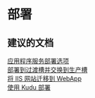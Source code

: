 <properties
    pageTitle="部署"
    description="部署"
    service="microsoft.web"
    resource="sites"
    authors="aashu"
    displayOrder=""
    selfHelpType="generic"
    supportTopicIds="32440104"
    resourceTags="mobileapp"
    productPesIds="15046"
    cloudEnvironments="public"
/>


# 部署

## **建议的文档**
[应用程序服务部署选项](https://azure.microsoft.com/documentation/articles/web-sites-deploy/)<br>
[部署到过渡槽并交换到生产槽](https://azure.microsoft.com/documentation/articles/web-sites-staged-publishing/)<br>
[将 IIS 网站迁移到 WebApp](https://azure.microsoft.com/documentation/articles/web-sites-migration-from-iis-server/)<br>
[使用 Kudu 部署](https://channel9.msdn.com/Shows/Azure-Friday/What-is-Kudu-Azure-Web-Sites-Deployment-with-David-Ebbo)



<!--HONumber=Jul16_HO4-->


